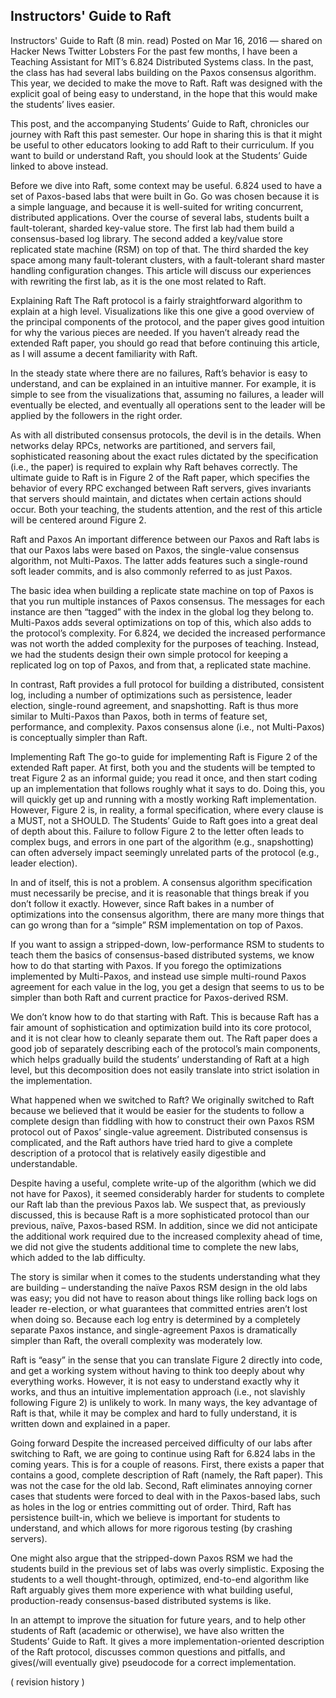 ## Instructors' Guide to Raft

Instructors' Guide to Raft (8 min. read)
Posted on Mar 16, 2016 — shared on Hacker News Twitter Lobsters
For the past few months, I have been a Teaching Assistant for MIT’s 6.824 Distributed Systems class. In the past, the class has had several labs building on the Paxos consensus algorithm. This year, we decided to make the move to Raft. Raft was designed with the explicit goal of being easy to understand, in the hope that this would make the students’ lives easier.

This post, and the accompanying Students’ Guide to Raft, chronicles our journey with Raft this past semester. Our hope in sharing this is that it might be useful to other educators looking to add Raft to their curriculum. If you want to build or understand Raft, you should look at the Students’ Guide linked to above instead.

Before we dive into Raft, some context may be useful. 6.824 used to have a set of Paxos-based labs that were built in Go. Go was chosen because it is a simple language, and because it is well-suited for writing concurrent, distributed applications. Over the course of several labs, students built a fault-tolerant, sharded key-value store. The first lab had them build a consensus-based log library. The second added a key/value store replicated state machine (RSM) on top of that. The third sharded the key space among many fault-tolerant clusters, with a fault-tolerant shard master handling configuration changes. This article will discuss our experiences with rewriting the first lab, as it is the one most related to Raft.

Explaining Raft
The Raft protocol is a fairly straightforward algorithm to explain at a high level. Visualizations like this one give a good overview of the principal components of the protocol, and the paper gives good intuition for why the various pieces are needed. If you haven’t already read the extended Raft paper, you should go read that before continuing this article, as I will assume a decent familiarity with Raft.

In the steady state where there are no failures, Raft’s behavior is easy to understand, and can be explained in an intuitive manner. For example, it is simple to see from the visualizations that, assuming no failures, a leader will eventually be elected, and eventually all operations sent to the leader will be applied by the followers in the right order.

As with all distributed consensus protocols, the devil is in the details. When networks delay RPCs, networks are partitioned, and servers fail, sophisticated reasoning about the exact rules dictated by the specification (i.e., the paper) is required to explain why Raft behaves correctly. The ultimate guide to Raft is in Figure 2 of the Raft paper, which specifies the behavior of every RPC exchanged between Raft servers, gives invariants that servers should maintain, and dictates when certain actions should occur. Both your teaching, the students attention, and the rest of this article will be centered around Figure 2.

Raft and Paxos
An important difference between our Paxos and Raft labs is that our Paxos labs were based on Paxos, the single-value consensus algorithm, not Multi-Paxos. The latter adds features such a single-round soft leader commits, and is also commonly referred to as just Paxos.

The basic idea when building a replicate state machine on top of Paxos is that you run multiple instances of Paxos consensus. The messages for each instance are then “tagged” with the index in the global log they belong to. Multi-Paxos adds several optimizations on top of this, which also adds to the protocol’s complexity. For 6.824, we decided the increased performance was not worth the added complexity for the purposes of teaching. Instead, we had the students design their own simple protocol for keeping a replicated log on top of Paxos, and from that, a replicated state machine.

In contrast, Raft provides a full protocol for building a distributed, consistent log, including a number of optimizations such as persistence, leader election, single-round agreement, and snapshotting. Raft is thus more similar to Multi-Paxos than Paxos, both in terms of feature set, performance, and complexity. Paxos consensus alone (i.e., not Multi-Paxos) is conceptually simpler than Raft.

Implementing Raft
The go-to guide for implementing Raft is Figure 2 of the extended Raft paper. At first, both you and the students will be tempted to treat Figure 2 as an informal guide; you read it once, and then start coding up an implementation that follows roughly what it says to do. Doing this, you will quickly get up and running with a mostly working Raft implementation. However, Figure 2 is, in reality, a formal specification, where every clause is a MUST, not a SHOULD. The Students’ Guide to Raft goes into a great deal of depth about this. Failure to follow Figure 2 to the letter often leads to complex bugs, and errors in one part of the algorithm (e.g., snapshotting) can often adversely impact seemingly unrelated parts of the protocol (e.g., leader election).

In and of itself, this is not a problem. A consensus algorithm specification must necessarily be precise, and it is reasonable that things break if you don’t follow it exactly. However, since Raft bakes in a number of optimizations into the consensus algorithm, there are many more things that can go wrong than for a “simple” RSM implementation on top of Paxos.

If you want to assign a stripped-down, low-performance RSM to students to teach them the basics of consensus-based distributed systems, we know how to do that starting with Paxos. If you forego the optimizations implemented by Multi-Paxos, and instead use simple multi-round Paxos agreement for each value in the log, you get a design that seems to us to be simpler than both Raft and current practice for Paxos-derived RSM.

We don’t know how to do that starting with Raft. This is because Raft has a fair amount of sophistication and optimization build into its core protocol, and it is not clear how to cleanly separate them out. The Raft paper does a good job of separately describing each of the protocol’s main components, which helps gradually build the students’ understanding of Raft at a high level, but this decomposition does not easily translate into strict isolation in the implementation.

What happened when we switched to Raft?
We originally switched to Raft because we believed that it would be easier for the students to follow a complete design than fiddling with how to construct their own Paxos RSM protocol out of Paxos’ single-value agreement. Distributed consensus is complicated, and the Raft authors have tried hard to give a complete description of a protocol that is relatively easily digestible and understandable.

Despite having a useful, complete write-up of the algorithm (which we did not have for Paxos), it seemed considerably harder for students to complete our Raft lab than the previous Paxos lab. We suspect that, as previously discussed, this is because Raft is a more sophisticated protocol than our previous, naïve, Paxos-based RSM. In addition, since we did not anticipate the additional work required due to the increased complexity ahead of time, we did not give the students additional time to complete the new labs, which added to the lab difficulty.

The story is similar when it comes to the students understanding what they are building – understanding the naïve Paxos RSM design in the old labs was easy; you did not have to reason about things like rolling back logs on leader re-election, or what guarantees that committed entries aren’t lost when doing so. Because each log entry is determined by a completely separate Paxos instance, and single-agreement Paxos is dramatically simpler than Raft, the overall complexity was moderately low.

Raft is “easy” in the sense that you can translate Figure 2 directly into code, and get a working system without having to think too deeply about why everything works. However, it is not easy to understand exactly why it works, and thus an intuitive implementation approach (i.e., not slavishly following Figure 2) is unlikely to work. In many ways, the key advantage of Raft is that, while it may be complex and hard to fully understand, it is written down and explained in a paper.

Going forward
Despite the increased perceived difficulty of our labs after switching to Raft, we are going to continue using Raft for 6.824 labs in the coming years. This is for a couple of reasons. First, there exists a paper that contains a good, complete description of Raft (namely, the Raft paper). This was not the case for the old lab. Second, Raft eliminates annoying corner cases that students were forced to deal with in the Paxos-based labs, such as holes in the log or entries committing out of order. Third, Raft has persistence built-in, which we believe is important for students to understand, and which allows for more rigorous testing (by crashing servers).

One might also argue that the stripped-down Paxos RSM we had the students build in the previous set of labs was overly simplistic. Exposing the students to a well thought-through, optimized, end-to-end algorithm like Raft arguably gives them more experience with what building useful, production-ready consensus-based distributed systems is like.

In an attempt to improve the situation for future years, and to help other students of Raft (academic or otherwise), we have also written the Students’ Guide to Raft. It gives a more implementation-oriented description of the Raft protocol, discusses common questions and pitfalls, and gives(/will eventually give) pseudocode for a correct implementation.

( revision history )
